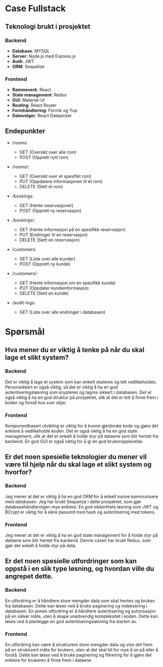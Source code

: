 # Case Fullstack

## Teknologi brukt i prosjektet

### Backend

- **Database**: MYSQL
- **Server**: Node.js med Express.js
- **Auth**: JWT
- **ORM**: Sequelize

### Frontend

- **Rammeverk**: React
- **State management**: Redux
- **GUI**: Material-UI
- **Routing**: React Router
- **Formhåndtering**: Formik og Yup
- **Datovelger**: React Datepicker

## Endepunkter

- /rooms:
    * GET (Oversikt over alle rom)
    * POST (Opprett nytt rom)

- /rooms/:
    * GET (Oversikt over et spesifikt rom)
    * PUT (Oppdatere informasjonen til et rom)
    * DELETE (Slett et rom)

- /bookings:
    * GET (Hente reservasjoner)
    * POST (Opprett ny reservasjon)

- /bookings/:
    * GET (Hente informasjon på en spesifikk reservasjon)
    * PUT (Endringer til en reservasjon)
    * DELETE (Slett en reservasjon)

- /customers:
    * GET (Liste over alle kunder)
    * POST (Opprett ny kunde)

- /customers/:
    * GET (Hente informasjon om en spesifikk kunde)
    * PUT (Oppdater kundeinformasjon)
    * DELETE (Slett en kunde)

- /audit-logs:
    * GET (Liste over alle endringer i databasen)

# Spørsmål

## Hva mener du er viktig å tenke på når du skal lage et slikt system?

### Backend
Det er viktig å lage et system som kan enkelt skaleres og lett vedlikeholdes.
Personsikkert er også viktig, så det er viktig å ha en god autentiseringsløsning som krypteres og lagres sikkert i databasen.
Det er også viktig å ha en god struktur på prosjektet, slik at det er lett å finne frem i koden og forstå hva som skjer.

### Frontend
Komponentbasert utvikling er viktig for å kunne gjenbruke kode og gjøre det enklere å vedlikeholde koden.
Det er også viktig å ha en god state management, slik at det er enkelt å holde styr på dataene som blir hentet fra backend.
En god GUI er også viktig for å gi en god brukeropplevelse.

## Er det noen spesielle teknologier du mener vil være til hjelp når du skal lage et slikt system og hvorfor?

### Backend
Jeg mener at det er viktig å ha en god ORM for å enkelt kunne kommunisere med databasen. Jeg har brukt Sequelize i dette prosjektet, som gjør databasehåndteringen mye enklere.
En god sikkerthets løsning som JWT og BCrypt er viktig for å sikre passord med hash og autentisering med tokens.

### Frontend
Jeg mener at det er viktig å ha en god state management for å holde styr på dataene som blir hentet fra backend. 
Denne casen har brukt Redux, som gjør det enkelt å holde styr på data.

## Er det noen spesielle utfordringer som kan oppstå i en slik type løsning, og hvordan ville du angrepet dette.

### Backend
En utfordring er å håndtere store mengder data som skal hentes og brukes fra databasen. Dette kan løses ved å bruke paginering og indeksering i databasen.
En annen utfordring er å håndtere autentisering og autorisasjon på en sikker måte, uten å skape unødvendig kompleksitet i koden. Dette kan løses ved å planlegge en god autentiseringsløsning fra starten av.

### Frontend
En utfordring kan være å strukturere store mengder data og vise det frem på en strukturert måte for brukern, uten at det skal bli for mye å se på eller å forstå.
Dette kan løses ved å bruke paginering og filtrering for å gjøre det enklere for brukeren å finne frem i dataene.

